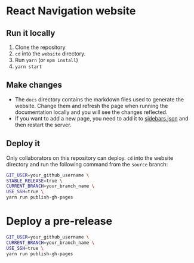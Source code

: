 # React Navigation website

## Run it locally

1. Clone the repository
2. `cd` into the `website` directory.
3. Run `yarn` (or `npm install`)
4. `yarn start`

## Make changes

* The `docs` directory contains the markdown files used to generate the website. Change them and refresh the page when running the documentation locally and you will see the changes reflected.
* If you want to add a new page, you need to add it to [sidebars.json](https://github.com/react-navigation/react-navigation.github.io/blob/source/website/sidebars.json) and then restart the server.

## Deploy it

Only collaborators on this repository can deploy. `cd` into the website directory and run the following command from the `source` branch:

```bash
GIT_USER=your_github_username \
STABLE_RELEASE=true \
CURRENT_BRANCH=your_branch_name \
USE_SSH=true \
yarn run publish-gh-pages
```

# Deploy a pre-release

```bash
GIT_USER=your_github_username \
CURRENT_BRANCH=your_branch_name \
USE_SSH=true \
yarn run publish-gh-pages
```
